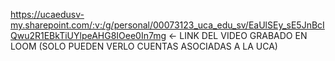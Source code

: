https://ucaedusv-my.sharepoint.com/:v:/g/personal/00073123_uca_edu_sv/EaUlSEy_sE5JnBcIQwu2R1EBkTiUYlpeAHG8IOee0In7mg  <- LINK DEL VIDEO GRABADO EN LOOM (SOLO PUEDEN VERLO CUENTAS ASOCIADAS A LA UCA)
